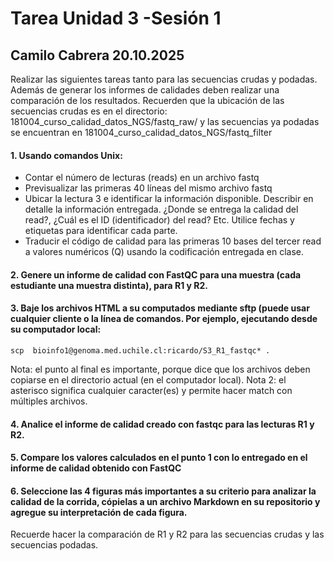 # Tarea Unidad 3 -Sesión 1
**Camilo Cabrera** 
**20.10.2025**
-----------------------
Realizar las siguientes tareas tanto para las secuencias crudas y podadas. Además de generar los informes de calidades deben realizar una comparación de los 
resultados. Recuerden que la ubicación de las secuencias crudas 
es en el directorio: 181004_curso_calidad_datos_NGS/fastq_raw/ y las secuencias ya podadas se encuentran en 181004_curso_calidad_datos_NGS/fastq_filter

#### 1. Usando comandos Unix:
   
   * Contar el número de lecturas (reads) en un archivo fastq
   * Previsualizar las primeras 40 líneas del mismo archivo fastq
   * Ubicar la lectura 3 e identificar la información disponible. Describir en detalle la información entregada. ¿Donde se entrega la calidad del read?, ¿Cuál es el ID (identificador) del read? Etc. Utilice fechas y etiquetas para identificar cada parte.
   * Traducir el código de calidad para las primeras 10 bases del tercer read a valores numéricos (Q) usando la codificación entregada en clase.



#### 2. Genere un informe de calidad con FastQC para una muestra (cada estudiante una muestra distinta), para R1 y R2.



#### 3. Baje los archivos HTML a su computados mediante sftp (puede usar cualquier cliente o la línea de comandos. Por ejemplo, ejecutando desde su computador local:
   `scp  bioinfo1@genoma.med.uchile.cl:ricardo/S3_R1_fastqc* .  `
   
   Nota: el punto al final es importante, porque dice que los archivos deben copiarse en el directorio actual (en el computador local).
   Nota 2: el asterisco significa cualquier caracter(es) y permite hacer match con múltiples archivos.



#### 4. Analice el informe de calidad creado con fastqc para las lecturas R1 y R2.



#### 5. Compare los valores calculados en el punto 1 con lo entregado en el informe de calidad obtenido con FastQC



#### 6. Seleccione las 4 figuras más importantes a su criterio para analizar la calidad de la corrida, cópielas a un archivo Markdown en su repositorio y agregue su interpretación de cada figura.
   Recuerde hacer la comparación de R1 y R2 para las secuencias crudas y las secuencias podadas.
